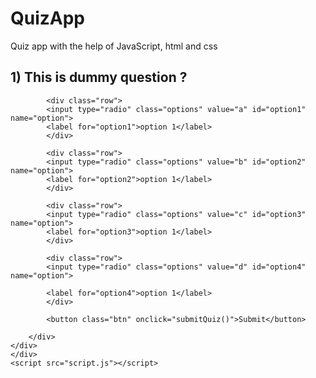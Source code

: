 # QuizApp
Quiz app with the help of JavaScript, html and css
<!DOCTYPE html>
<html lang="en">
<head>
    <meta charset="UTF-8">
    <meta name="viewport" content="width=device-width, initial-scale=1.0">
    <title>Document</title>
    <link rel="stylesheet" href="styles.css">
</head>
<body>
    <div class="main">
        <div id="box">
                <h2 id="quesbox"> 1)  This is dummy question ?</h2>
           
            <div class="row">
            <input type="radio" class="options" value="a" id="option1" name="option">
            <label for="option1">option 1</label> 
            </div>

            <div class="row">
            <input type="radio" class="options" value="b" id="option2" name="option"> 
            <label for="option2">option 1</label>
            </div>

            <div class="row">
            <input type="radio" class="options" value="c" id="option3" name="option"> 
            <label for="option3">option 1</label>
            </div>

            <div class="row">
            <input type="radio" class="options" value="d" id="option4" name="option">

            <label for="option4">option 1</label>
            </div>
            
            <button class="btn" onclick="submitQuiz()">Submit</button>
             
        </div>
    </div>
    </div>
    <script src="script.js"></script>
</body>
</html>

